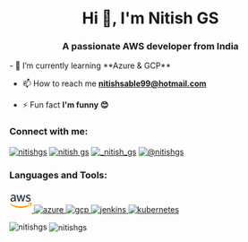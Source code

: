 <h1 align="center">Hi 👋, I'm Nitish GS</h1>
<h3 align="center">A passionate AWS developer from India</h3>
- 🌱 I’m currently learning **Azure & GCP**

- 📫 How to reach me **nitishsable99@hotmail.com**

- ⚡ Fun fact **I'm funny 😊**

<h3 align="left">Connect with me:</h3>
<p align="left">
<a href="https://twitter.com/nitishgs" target="blank"><img align="center" src="https://raw.githubusercontent.com/rahuldkjain/github-profile-readme-generator/master/src/images/icons/Social/twitter.svg" alt="nitishgs" height="30" width="40" /></a>
<a href="https://linkedin.com/in/nitish gs" target="blank"><img align="center" src="https://raw.githubusercontent.com/rahuldkjain/github-profile-readme-generator/master/src/images/icons/Social/linked-in-alt.svg" alt="nitish gs" height="30" width="40" /></a>
<a href="https://instagram.com/_nitish_gs" target="blank"><img align="center" src="https://raw.githubusercontent.com/rahuldkjain/github-profile-readme-generator/master/src/images/icons/Social/instagram.svg" alt="_nitish_gs" height="30" width="40" /></a>
<a href="https://hashnode.com/@nitishgs" target="blank"><img align="center" src="https://raw.githubusercontent.com/rahuldkjain/github-profile-readme-generator/master/src/images/icons/Social/hashnode.svg" alt="@nitishgs" height="30" width="40" /></a>
</p>

<h3 align="left">Languages and Tools:</h3>
<p align="left"> <a href="https://aws.amazon.com" target="_blank" rel="noreferrer"> <img src="https://raw.githubusercontent.com/devicons/devicon/master/icons/amazonwebservices/amazonwebservices-original-wordmark.svg" alt="aws" width="40" height="40"/> </a> <a href="https://azure.microsoft.com/en-in/" target="_blank" rel="noreferrer"> <img src="https://www.vectorlogo.zone/logos/microsoft_azure/microsoft_azure-icon.svg" alt="azure" width="40" height="40"/> </a> <a href="https://cloud.google.com" target="_blank" rel="noreferrer"> <img src="https://www.vectorlogo.zone/logos/google_cloud/google_cloud-icon.svg" alt="gcp" width="40" height="40"/> </a> <a href="https://www.jenkins.io" target="_blank" rel="noreferrer"> <img src="https://www.vectorlogo.zone/logos/jenkins/jenkins-icon.svg" alt="jenkins" width="40" height="40"/> </a> <a href="https://kubernetes.io" target="_blank" rel="noreferrer"> <img src="https://www.vectorlogo.zone/logos/kubernetes/kubernetes-icon.svg" alt="kubernetes" width="40" height="40"/> </a> </p>

<p><img align="left" src="https://github-readme-stats.vercel.app/api/top-langs?username=nitishgs&show_icons=true&locale=en&layout=compact" alt="nitishgs" /></p>

<p>&nbsp;<img align="center" src="https://github-readme-stats.vercel.app/api?username=nitishgs&show_icons=true&locale=en" alt="nitishgs" /></p>
